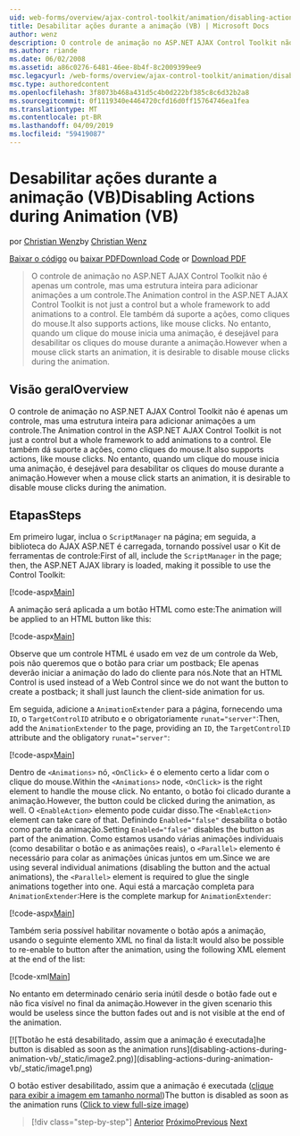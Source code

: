 ```yaml
---
uid: web-forms/overview/ajax-control-toolkit/animation/disabling-actions-during-animation-vb
title: Desabilitar ações durante a animação (VB) | Microsoft Docs
author: wenz
description: O controle de animação no ASP.NET AJAX Control Toolkit não é apenas um controle, mas uma estrutura inteira para adicionar animações a um controle. Ele também dá suporte à ação...
ms.author: riande
ms.date: 06/02/2008
ms.assetid: a86c0276-6481-46ee-8b4f-8c2009399ee9
msc.legacyurl: /web-forms/overview/ajax-control-toolkit/animation/disabling-actions-during-animation-vb
msc.type: authoredcontent
ms.openlocfilehash: 3f8073b468a431d5c4b0d222bf385c8c6d32b2a8
ms.sourcegitcommit: 0f1119340e4464720cfd16d0ff15764746ea1fea
ms.translationtype: MT
ms.contentlocale: pt-BR
ms.lasthandoff: 04/09/2019
ms.locfileid: "59419087"
---
```

# <a name="disabling-actions-during-animation-vb"></a><span data-ttu-id="8b924-104">Desabilitar ações durante a animação (VB)</span><span class="sxs-lookup"><span data-stu-id="8b924-104">Disabling Actions during Animation (VB)</span></span>

<span data-ttu-id="8b924-105">por [Christian Wenz](https://github.com/wenz)</span><span class="sxs-lookup"><span data-stu-id="8b924-105">by [Christian Wenz](https://github.com/wenz)</span></span>

<span data-ttu-id="8b924-106">[Baixar o código](http://download.microsoft.com/download/f/9/a/f9a26acd-8df4-4484-8a18-199e4598f411/Animation7.vb.zip) ou [baixar PDF](http://download.microsoft.com/download/6/7/1/6718d452-ff89-4d3f-a90e-c74ec2d636a3/animation7VB.pdf)</span><span class="sxs-lookup"><span data-stu-id="8b924-106">[Download Code](http://download.microsoft.com/download/f/9/a/f9a26acd-8df4-4484-8a18-199e4598f411/Animation7.vb.zip) or [Download PDF](http://download.microsoft.com/download/6/7/1/6718d452-ff89-4d3f-a90e-c74ec2d636a3/animation7VB.pdf)</span></span>

> <span data-ttu-id="8b924-107">O controle de animação no ASP.NET AJAX Control Toolkit não é apenas um controle, mas uma estrutura inteira para adicionar animações a um controle.</span><span class="sxs-lookup"><span data-stu-id="8b924-107">The Animation control in the ASP.NET AJAX Control Toolkit is not just a control but a whole framework to add animations to a control.</span></span> <span data-ttu-id="8b924-108">Ele também dá suporte a ações, como cliques do mouse.</span><span class="sxs-lookup"><span data-stu-id="8b924-108">It also supports actions, like mouse clicks.</span></span> <span data-ttu-id="8b924-109">No entanto, quando um clique do mouse inicia uma animação, é desejável para desabilitar os cliques do mouse durante a animação.</span><span class="sxs-lookup"><span data-stu-id="8b924-109">However when a mouse click starts an animation, it is desirable to disable mouse clicks during the animation.</span></span>


## <a name="overview"></a><span data-ttu-id="8b924-110">Visão geral</span><span class="sxs-lookup"><span data-stu-id="8b924-110">Overview</span></span>

<span data-ttu-id="8b924-111">O controle de animação no ASP.NET AJAX Control Toolkit não é apenas um controle, mas uma estrutura inteira para adicionar animações a um controle.</span><span class="sxs-lookup"><span data-stu-id="8b924-111">The Animation control in the ASP.NET AJAX Control Toolkit is not just a control but a whole framework to add animations to a control.</span></span> <span data-ttu-id="8b924-112">Ele também dá suporte a ações, como cliques do mouse.</span><span class="sxs-lookup"><span data-stu-id="8b924-112">It also supports actions, like mouse clicks.</span></span> <span data-ttu-id="8b924-113">No entanto, quando um clique do mouse inicia uma animação, é desejável para desabilitar os cliques do mouse durante a animação.</span><span class="sxs-lookup"><span data-stu-id="8b924-113">However when a mouse click starts an animation, it is desirable to disable mouse clicks during the animation.</span></span>

## <a name="steps"></a><span data-ttu-id="8b924-114">Etapas</span><span class="sxs-lookup"><span data-stu-id="8b924-114">Steps</span></span>

<span data-ttu-id="8b924-115">Em primeiro lugar, inclua o `ScriptManager` na página; em seguida, a biblioteca do AJAX ASP.NET é carregada, tornando possível usar o Kit de ferramentas de controle:</span><span class="sxs-lookup"><span data-stu-id="8b924-115">First of all, include the `ScriptManager` in the page; then, the ASP.NET AJAX library is loaded, making it possible to use the Control Toolkit:</span></span>

[!code-aspx[Main](disabling-actions-during-animation-vb/samples/sample1.aspx)]

<span data-ttu-id="8b924-116">A animação será aplicada a um botão HTML como este:</span><span class="sxs-lookup"><span data-stu-id="8b924-116">The animation will be applied to an HTML button like this:</span></span>

[!code-aspx[Main](disabling-actions-during-animation-vb/samples/sample2.aspx)]

<span data-ttu-id="8b924-117">Observe que um controle HTML é usado em vez de um controle da Web, pois não queremos que o botão para criar um postback; Ele apenas deverão iniciar a animação do lado do cliente para nós.</span><span class="sxs-lookup"><span data-stu-id="8b924-117">Note that an HTML Control is used instead of a Web Control since we do not want the button to create a postback; it shall just launch the client-side animation for us.</span></span>

<span data-ttu-id="8b924-118">Em seguida, adicione a `AnimationExtender` para a página, fornecendo uma `ID`, o `TargetControlID` atributo e o obrigatoriamente `runat="server"`:</span><span class="sxs-lookup"><span data-stu-id="8b924-118">Then, add the `AnimationExtender` to the page, providing an `ID`, the `TargetControlID` attribute and the obligatory `runat="server"`:</span></span>

[!code-aspx[Main](disabling-actions-during-animation-vb/samples/sample3.aspx)]

<span data-ttu-id="8b924-119">Dentro de `<Animations>` nó, `<OnClick>` é o elemento certo a lidar com o clique do mouse.</span><span class="sxs-lookup"><span data-stu-id="8b924-119">Within the `<Animations>` node, `<OnClick>` is the right element to handle the mouse click.</span></span> <span data-ttu-id="8b924-120">No entanto, o botão foi clicado durante a animação.</span><span class="sxs-lookup"><span data-stu-id="8b924-120">However, the button could be clicked during the animation, as well.</span></span> <span data-ttu-id="8b924-121">O `<EnableAction>` elemento pode cuidar disso.</span><span class="sxs-lookup"><span data-stu-id="8b924-121">The `<EnableAction>` element can take care of that.</span></span> <span data-ttu-id="8b924-122">Definindo `Enabled="false"` desabilita o botão como parte da animação.</span><span class="sxs-lookup"><span data-stu-id="8b924-122">Setting `Enabled="false"` disables the button as part of the animation.</span></span> <span data-ttu-id="8b924-123">Como estamos usando várias animações individuais (como desabilitar o botão e as animações reais), o `<Parallel>` elemento é necessário para colar as animações únicas juntos em um.</span><span class="sxs-lookup"><span data-stu-id="8b924-123">Since we are using several individual animations (disabling the button and the actual animations), the `<Parallel>` element is required to glue the single animations together into one.</span></span> <span data-ttu-id="8b924-124">Aqui está a marcação completa para `AnimationExtender`:</span><span class="sxs-lookup"><span data-stu-id="8b924-124">Here is the complete markup for `AnimationExtender`:</span></span>

[!code-aspx[Main](disabling-actions-during-animation-vb/samples/sample4.aspx)]

<span data-ttu-id="8b924-125">Também seria possível habilitar novamente o botão após a animação, usando o seguinte elemento XML no final da lista:</span><span class="sxs-lookup"><span data-stu-id="8b924-125">It would also be possible to re-enable to button after the animation, using the following XML element at the end of the list:</span></span>

[!code-xml[Main](disabling-actions-during-animation-vb/samples/sample5.xml)]

<span data-ttu-id="8b924-126">No entanto em determinado cenário seria inútil desde o botão fade out e não fica visível no final da animação.</span><span class="sxs-lookup"><span data-stu-id="8b924-126">However in the given scenario this would be useless since the button fades out and is not visible at the end of the animation.</span></span>


[![T<span data-ttu-id="8b924-127">botão he está desabilitado, assim que a animação é executada]</span><span class="sxs-lookup"><span data-stu-id="8b924-127">he button is disabled as soon as the animation runs]</span></span>(disabling-actions-during-animation-vb/_static/image2.png)](disabling-actions-during-animation-vb/_static/image1.png)

<span data-ttu-id="8b924-128">O botão estiver desabilitado, assim que a animação é executada ([clique para exibir a imagem em tamanho normal](disabling-actions-during-animation-vb/_static/image3.png))</span><span class="sxs-lookup"><span data-stu-id="8b924-128">The button is disabled as soon as the animation runs ([Click to view full-size image](disabling-actions-during-animation-vb/_static/image3.png))</span></span>

> [!div class="step-by-step"]
> <span data-ttu-id="8b924-129">[Anterior](animating-in-response-to-user-interaction-vb.md)
> [Próximo](triggering-an-animation-in-another-control-vb.md)</span><span class="sxs-lookup"><span data-stu-id="8b924-129">[Previous](animating-in-response-to-user-interaction-vb.md)
[Next](triggering-an-animation-in-another-control-vb.md)</span></span>
